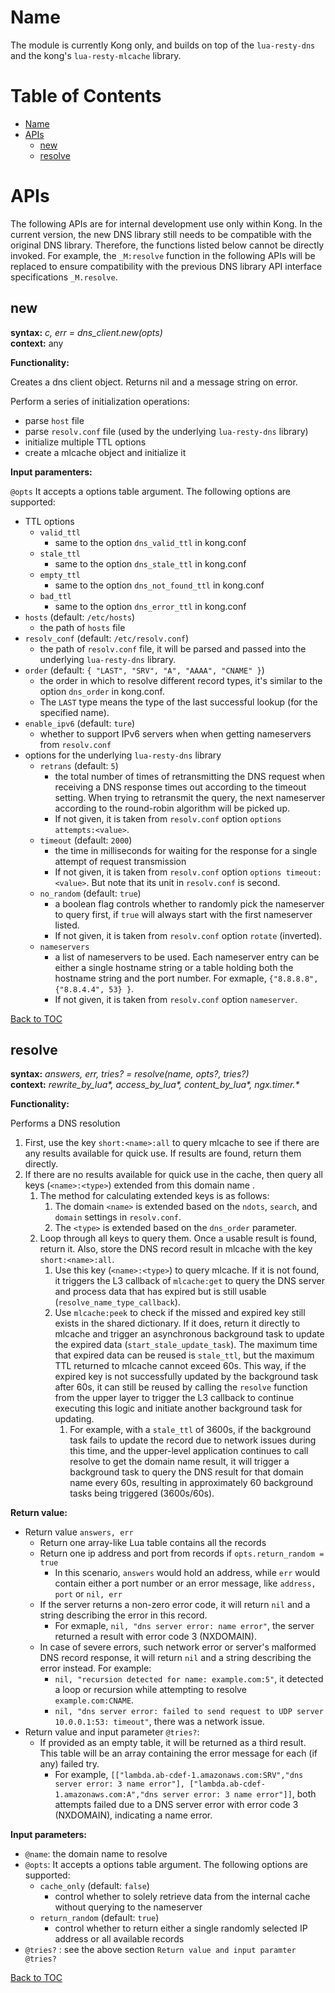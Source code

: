Name
====

The module is currently Kong only, and builds on top of the `lua-resty-dns` and the kong's `lua-resty-mlcache` library.

Table of Contents
=================

* [Name](#name)
* [APIs](#apis)
    * [new](#new)
    * [resolve](#resolve)

# APIs

The following APIs are for internal development use only within Kong. In the current version, the new DNS library still needs to be compatible with the original DNS library. Therefore, the functions listed below cannot be directly invoked. For example, the `_M:resolve` function in the following APIs will be replaced to ensure compatibility with the previous DNS library API interface specifications `_M.resolve`.

## new

**syntax:** *c, err = dns_client.new(opts)*  
**context:** any

**Functionality:**

Creates a dns client object. Returns nil and a message string on error.

Perform a series of initialization operations:

* parse `host` file
* parse `resolv.conf` file (used by the underlying `lua-resty-dns` library)
* initialize multiple TTL options
* create a mlcache object and initialize it

**Input paramenters:**

`@opts` It accepts a options table argument. The following options are supported:

* TTL options
  * `valid_ttl`
    * same to the option `dns_valid_ttl` in kong.conf
  * `stale_ttl`
    * same to the option `dns_stale_ttl` in kong.conf
  * `empty_ttl`
    * same to the option `dns_not_found_ttl` in kong.conf
  * `bad_ttl`
    * same to the option `dns_error_ttl` in kong.conf
* `hosts` (default: `/etc/hosts`)
  * the path of `hosts` file
* `resolv_conf` (default: `/etc/resolv.conf`)
  * the path of `resolv.conf` file, it will be parsed and passed into the underlying `lua-resty-dns` library.
* `order` (default: `{ "LAST", "SRV", "A", "AAAA", "CNAME" }`)
  * the order in which to resolve different record types, it's similar to the option `dns_order` in kong.conf.
  * The `LAST` type means the type of the last successful lookup (for the specified name).
* `enable_ipv6` (default: `ture`)
  * whether to support IPv6 servers when when getting nameservers from `resolv.conf`
* options for the underlying `lua-resty-dns` library 
  * `retrans` (default: `5`)
    * the total number of times of retransmitting the DNS request when receiving a DNS response times out according to the timeout setting. When trying to retransmit the query, the next nameserver according to the round-robin algorithm will be picked up.
    * If not given, it is taken from `resolv.conf` option `options attempts:<value>`.
  * `timeout` (default: `2000`)
    * the time in milliseconds for waiting for the response for a single attempt of request transmission
    * If not given, it is taken from `resolv.conf` option `options timeout:<value>`. But note that its unit in `resolv.conf` is second.
  * `no_random` (default: `true`)
    * a boolean flag controls whether to randomly pick the nameserver to query first, if `true` will always start with the first nameserver listed. 
    * If not given, it is taken from `resolv.conf` option `rotate` (inverted).
  * `nameservers`
    * a list of nameservers to be used. Each nameserver entry can be either a single hostname string or a table holding both the hostname string and the port number. For exmaple, `{"8.8.8.8", {"8.8.4.4", 53} }`.
    * If not given, it is taken from `resolv.conf` option `nameserver`.

[Back to TOC](#table-of-contents)

## resolve

**syntax:** *answers, err, tries? = resolve(name, opts?, tries?)*  
**context:** *rewrite_by_lua\*, access_by_lua\*, content_by_lua\*, ngx.timer.\**

**Functionality:**

Performs a DNS resolution

1. First, use the key `short:<name>:all` to query mlcache to see if there are any results available for quick use. If results are found, return them directly.
2. If there are no results available for quick use in the cache, then query all keys (`<name>:<type>`) extended from this domain name .
    1. The method for calculating extended keys is as follows:
        1. The domain `<name>` is extended based on the `ndots`, `search`, and `domain` settings in `resolv.conf`.
        2. The `<type>` is extended based on the `dns_order` parameter.
    2. Loop through all keys to query them. Once a usable result is found, return it. Also, store the DNS record result in mlcache with the key `short:<name>:all`.
        1. Use this key (`<name>:<type>`) to query mlcache. If it is not found, it triggers the L3 callback of `mlcache:get` to query the DNS server and process data that has expired but is still usable (`resolve_name_type_callback`).
        2. Use `mlcache:peek` to check if the missed and expired key still exists in the shared dictionary. If it does, return it directly to mlcache and trigger an asynchronous background task to update the expired data (`start_stale_update_task`). The maximum time that expired data can be reused is `stale_ttl`, but the maximum TTL returned to mlcache cannot exceed 60s. This way, if the expired key is not successfully updated by the background task after 60s, it can still be reused by calling the `resolve` function from the upper layer to trigger the L3 callback to continue executing this logic and initiate another background task for updating.
            1. For example, with a `stale_ttl` of 3600s, if the background task fails to update the record due to network issues during this time, and the upper-level application continues to call resolve to get the domain name result, it will trigger a background task to query the DNS result for that domain name every 60s, resulting in approximately 60 background tasks being triggered (3600s/60s).


**Return value:**

* Return value `answers, err`
  * Return one array-like Lua table contains all the records
  * Return one ip address and port from records if `opts.return_random = true`
    * In this scenario, `answers` would hold an address, while `err` would contain either a port number or an error message, like `address, port` or `nil, err`
  * If the server returns a non-zero error code, it will return `nil` and a string describing the error in this record.
    * For exmaple, `nil, "dns server error: name error"`, the server returned a result with error code 3 (NXDOMAIN).
  * In case of severe errors, such network error or server's malformed DNS record response, it will return `nil` and a string describing the error instead. For example:
      * `nil, "recursion detected for name: example.com:5"`, it detected a loop or recursion while attempting to resolve `example.com:CNAME`.
      * `nil, "dns server error: failed to send request to UDP server 10.0.0.1:53: timeout"`, there was a network issue.
* Return value and input parameter `@tries?`:
  * If provided as an empty table, it will be returned as a third result. This table will be an array containing the error message for each (if any) failed try.
    * For example, `[["lambda.ab-cdef-1.amazonaws.com:SRV","dns server error: 3 name error"], ["lambda.ab-cdef-1.amazonaws.com:A","dns server error: 3 name error"]]`, both attempts failed due to a DNS server error with error code 3 (NXDOMAIN), indicating a name error.

**Input parameters:**

* `@name`: the domain name to resolve
* `@opts`: It accepts a options table argument. The following options are supported:
  * `cache_only` (default: `false`)
    * control whether to solely retrieve data from the internal cache without querying to the nameserver
  * `return_random` (default: `true`)
    * control whether to return either a single randomly selected IP address or all available records
* `@tries?` : see the above section `Return value and input paramter @tries?`

[Back to TOC](#table-of-contents)
